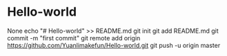 # Hello-world
None
echo "# Hello-world" >> README.md
git init
git add README.md
git commit -m "first commit"
git remote add origin https://github.com/Yuanlimakefun/Hello-world.git
git push -u origin master
